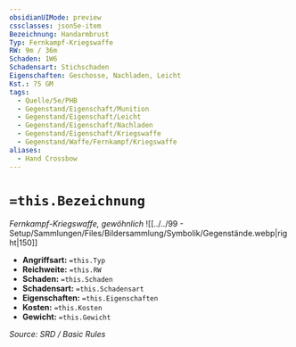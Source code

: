 ```yaml
---
obsidianUIMode: preview
cssclasses: json5e-item
Bezeichnung: Handarmbrust
Typ: Fernkampf-Kriegswaffe
RW: 9m / 36m
Schaden: 1W6
Schadensart: Stichschaden
Eigenschaften: Geschosse, Nachladen, Leicht
Kst.: 75 GM
tags:
  - Quelle/5e/PHB
  - Gegenstand/Eigenschaft/Munition
  - Gegenstand/Eigenschaft/Leicht
  - Gegenstand/Eigenschaft/Nachladen
  - Gegenstand/Eigenschaft/Kriegswaffe
  - Gegenstand/Waffe/Fernkampf/Kriegswaffe
aliases:
  - Hand Crossbow
---
```

# `=this.Bezeichnung`
*Fernkampf-Kriegswaffe, gewöhnlich*
![[../../99 - Setup/Sammlungen/Files/Bildersammlung/Symbolik/Gegenstände.webp|right|150]]

- **Angriffsart:** `=this.Typ`
- **Reichweite:** `=this.RW`
- **Schaden:** `=this.Schaden`
- **Schadensart:** `=this.Schadensart`
- **Eigenschaften:** `=this.Eigenschaften`
- **Kosten:** `=this.Kosten`
- **Gewicht:** `=this.Gewicht`

*Source: SRD / Basic Rules*